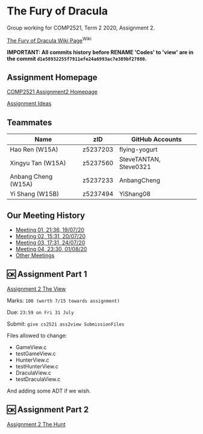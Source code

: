 # The Fury of Dracula

Group working for COMP2521, Term 2 2020, Assignment 2.

[The Fury of Dracula Wiki Page](https://en.wikipedia.org/wiki/The_Fury_of_Dracula)<sup>Wiki</sup>

**IMPORTANT: All commits history before RENAME 'Codes' to 'view' are in the commit `d1e58932255f7911efe24a6993ac7e389bf27880`.**

## Assignment Homepage

[COMP2521 Assignment2 Homepage](https://www.cse.unsw.edu.au/~cs2521/20T2/ass/ass2/index.html)

[Assignment Ideas](https://webcms3.cse.unsw.edu.au/COMP2521/20T2/resources/49377)

## Teammates

| Name               | zID      | GitHub Accounts        |
|--------------------|----------|------------------------|
| Hao Ren      (W15A)| z5237203 | flying-yogurt          |
| Xingyu Tan   (W15A)| z5237560 | SteveTANTAN, Steve0321 |
| Anbang Cheng (W15A)| z5237233 | AnbangCheng            |
| Yi Shang     (W15B)| z5237494 | YiShang08              |

## Our Meeting History

- [Meeting 01, 21:36, 19/07/20](https://webcms3.cse.unsw.edu.au/COMP2521/20T2/wiki/49368/6308)
- [Meeting 02, 15:31, 20/07/20](https://webcms3.cse.unsw.edu.au/COMP2521/20T2/wiki/49368/6436)
- [Meeting 03, 17:31, 24/07/20](https://webcms3.cse.unsw.edu.au/COMP2521/20T2/wiki/49368/6637)
- [Meeting 04, 23:30, 01/08/20](https://webcms3.cse.unsw.edu.au/COMP2521/20T2/wiki/49368/7107)
- [Other Meetings](https://webcms3.cse.unsw.edu.au/COMP2521/20T2/wiki/49368/7417)


## 🆗 Assignment Part 1

[Assignment 2 The View](https://www.cse.unsw.edu.au/~cs2521/20T2/ass/ass2/view/)

Marks: `100 (worth 7/15 towards assignment)`

Due: `23:59 on Fri 31 July`

Submit: `give cs2521 ass2view SubmissionFiles`

Files allowed to change:
- GameView.c
- testGameView.c
- HunterView.c
- testHunterView.c 
- DraculaView.c 
- testDraculaView.c

And adding some ADT if we wish.

## 🆗 Assignment Part 2

[Assignment 2 The Hunt](https://www.cse.unsw.edu.au/~cs2521/20T2/ass/ass2/hunt/)
